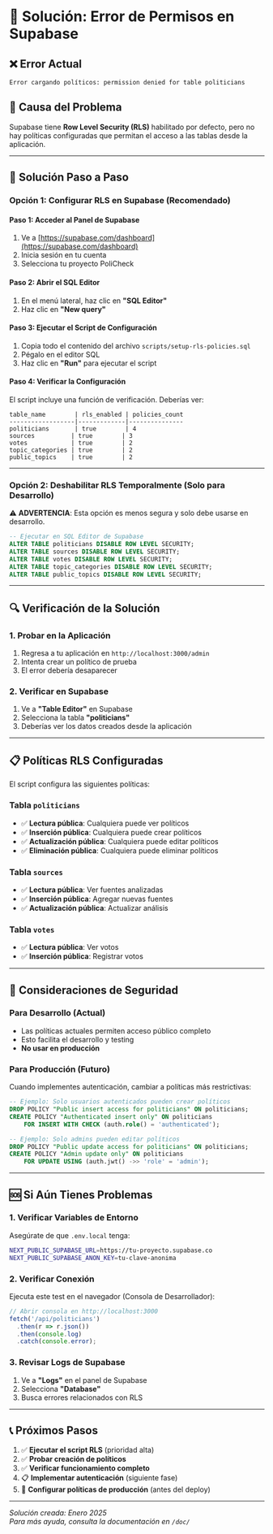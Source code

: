 # 🔧 Solución: Error de Permisos en Supabase

## ❌ Error Actual
```
Error cargando políticos: permission denied for table politicians
```

## 🎯 Causa del Problema
Supabase tiene **Row Level Security (RLS)** habilitado por defecto, pero no hay políticas configuradas que permitan el acceso a las tablas desde la aplicación.

---

## 🚀 Solución Paso a Paso

### Opción 1: Configurar RLS en Supabase (Recomendado)

#### Paso 1: Acceder al Panel de Supabase
1. Ve a [https://supabase.com/dashboard](https://supabase.com/dashboard)
2. Inicia sesión en tu cuenta
3. Selecciona tu proyecto PoliCheck

#### Paso 2: Abrir el SQL Editor
1. En el menú lateral, haz clic en **"SQL Editor"**
2. Haz clic en **"New query"**

#### Paso 3: Ejecutar el Script de Configuración
1. Copia todo el contenido del archivo `scripts/setup-rls-policies.sql`
2. Pégalo en el editor SQL
3. Haz clic en **"Run"** para ejecutar el script

#### Paso 4: Verificar la Configuración
El script incluye una función de verificación. Deberías ver:
```
table_name        | rls_enabled | policies_count
------------------|-------------|---------------
politicians       | true        | 4
sources          | true        | 3
votes            | true        | 2
topic_categories | true        | 2
public_topics    | true        | 2
```

---

### Opción 2: Deshabilitar RLS Temporalmente (Solo para Desarrollo)

⚠️ **ADVERTENCIA**: Esta opción es menos segura y solo debe usarse en desarrollo.

```sql
-- Ejecutar en SQL Editor de Supabase
ALTER TABLE politicians DISABLE ROW LEVEL SECURITY;
ALTER TABLE sources DISABLE ROW LEVEL SECURITY;
ALTER TABLE votes DISABLE ROW LEVEL SECURITY;
ALTER TABLE topic_categories DISABLE ROW LEVEL SECURITY;
ALTER TABLE public_topics DISABLE ROW LEVEL SECURITY;
```

---

## 🔍 Verificación de la Solución

### 1. Probar en la Aplicación
1. Regresa a tu aplicación en `http://localhost:3000/admin`
2. Intenta crear un político de prueba
3. El error debería desaparecer

### 2. Verificar en Supabase
1. Ve a **"Table Editor"** en Supabase
2. Selecciona la tabla **"politicians"**
3. Deberías ver los datos creados desde la aplicación

---

## 📋 Políticas RLS Configuradas

El script configura las siguientes políticas:

### Tabla `politicians`
- ✅ **Lectura pública**: Cualquiera puede ver políticos
- ✅ **Inserción pública**: Cualquiera puede crear políticos
- ✅ **Actualización pública**: Cualquiera puede editar políticos
- ✅ **Eliminación pública**: Cualquiera puede eliminar políticos

### Tabla `sources`
- ✅ **Lectura pública**: Ver fuentes analizadas
- ✅ **Inserción pública**: Agregar nuevas fuentes
- ✅ **Actualización pública**: Actualizar análisis

### Tabla `votes`
- ✅ **Lectura pública**: Ver votos
- ✅ **Inserción pública**: Registrar votos

---

## 🔐 Consideraciones de Seguridad

### Para Desarrollo (Actual)
- Las políticas actuales permiten acceso público completo
- Esto facilita el desarrollo y testing
- **No usar en producción**

### Para Producción (Futuro)
Cuando implementes autenticación, cambiar a políticas más restrictivas:

```sql
-- Ejemplo: Solo usuarios autenticados pueden crear políticos
DROP POLICY "Public insert access for politicians" ON politicians;
CREATE POLICY "Authenticated insert only" ON politicians
    FOR INSERT WITH CHECK (auth.role() = 'authenticated');

-- Ejemplo: Solo admins pueden editar políticos
DROP POLICY "Public update access for politicians" ON politicians;
CREATE POLICY "Admin update only" ON politicians
    FOR UPDATE USING (auth.jwt() ->> 'role' = 'admin');
```

---

## 🆘 Si Aún Tienes Problemas

### 1. Verificar Variables de Entorno
Asegúrate de que `.env.local` tenga:
```bash
NEXT_PUBLIC_SUPABASE_URL=https://tu-proyecto.supabase.co
NEXT_PUBLIC_SUPABASE_ANON_KEY=tu-clave-anonima
```

### 2. Verificar Conexión
Ejecuta este test en el navegador (Consola de Desarrollador):
```javascript
// Abrir consola en http://localhost:3000
fetch('/api/politicians')
  .then(r => r.json())
  .then(console.log)
  .catch(console.error);
```

### 3. Revisar Logs de Supabase
1. Ve a **"Logs"** en el panel de Supabase
2. Selecciona **"Database"**
3. Busca errores relacionados con RLS

---

## 📞 Próximos Pasos

1. ✅ **Ejecutar el script RLS** (prioridad alta)
2. ✅ **Probar creación de políticos**
3. ✅ **Verificar funcionamiento completo**
4. 📋 **Implementar autenticación** (siguiente fase)
5. 🔐 **Configurar políticas de producción** (antes del deploy)

---

*Solución creada: Enero 2025*  
*Para más ayuda, consulta la documentación en `/doc/`*